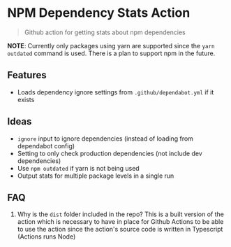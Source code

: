 # NPM Dependency Stats Action

> Github action for getting stats about npm dependencies

**NOTE**: Currently only packages using yarn are supported since the `yarn outdated` command is used. There is a plan to support npm in the future.

## Features

- Loads dependency ignore settings from `.github/dependabot.yml` if it exists

## Ideas

- `ignore` input to ignore dependencies (instead of loading from dependabot config)
- Setting to only check production dependencies (not include dev dependencies)
- Use `npm outdated` if yarn is not being used
- Output stats for multiple package levels in a single run

## FAQ

1. Why is the `dist` folder included in the repo?
   This is a built version of the action which is necessary to have in place for Github Actions to be able to use the action since the action's source code is written in Typescript (Actions runs Node)

